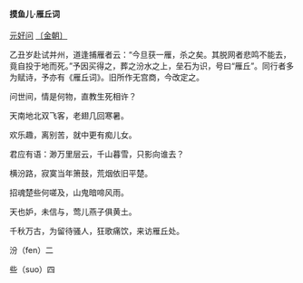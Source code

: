 #### 摸鱼儿·雁丘词

[元好问](https://so.gushiwen.cn/authorv_87bdc6fea2cb.aspx) [〔金朝〕](https://so.gushiwen.cn/shiwens/default.aspx?cstr=金朝)

乙丑岁赴试并州，道逢捕雁者云：“今旦获一雁，杀之矣。其脱网者悲鸣不能去，竟自投于地而死。”予因买得之，葬之汾水之上，垒石为识，号曰“雁丘”。同行者多为赋诗，予亦有《雁丘词》。旧所作无宫商，今改定之。

问世间，情是何物，直教生死相许？

天南地北双飞客，老翅几回寒暑。

欢乐趣，离别苦，就中更有痴儿女。

君应有语：渺万里层云，千山暮雪，只影向谁去？



横汾路，寂寞当年箫鼓，荒烟依旧平楚。

招魂楚些何嗟及，山鬼暗啼风雨。

天也妒，未信与，莺儿燕子俱黄土。

千秋万古，为留待骚人，狂歌痛饮，来访雁丘处。

汾（fen）二

些（suo）四

